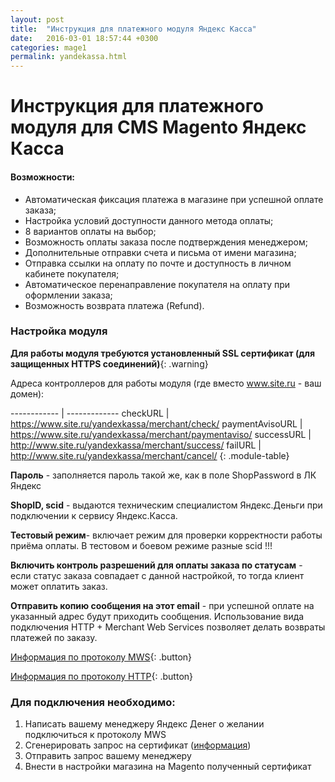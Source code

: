 ```yaml
---
layout: post
title:  "Инструкция для платежного модуля Яндекс Касса"
date:   2016-03-01 18:57:44 +0300
categories: mage1
permalink: yandekassa.html
---
```

# Инструкция для платежного модуля для CMS Magento Яндекс Касса

#### Возможности:
* Автоматическая фиксация платежа в магазине при успешной оплате заказа;
* Настройка условий доступности данного метода оплаты;
* 8 вариантов оплаты на выбор;
* Возможность оплаты заказа после подтверждения менеджером;
* Дополнительные отправки счета и письма от имени магазина;
* Отправка ссылки на оплату по почте и доступность в личном кабинете покупателя;
* Автоматическое перенаправление покупателя на оплату при оформлении заказа;
* Возможность возврата платежа (Refund).

### Настройка модуля

**Для работы модуля требуются установленный SSL сертификат (для защищенных HTTPS соединений)**{: .warning}

Адреса контроллеров для работы модуля (где вместо www.site.ru - ваш домен):

------------      | -------------
сheckURL          | https://www.site.ru/yandexkassa/merchant/check/
paymentAvisoURL   | https://www.site.ru/yandexkassa/merchant/paymentaviso/
successURL        | http://www.site.ru/yandexkassa/merchant/success/
failURL           | http://www.site.ru/yandexkassa/merchant/cancel/
{: .module-table}



**Пароль** - заполняется пароль такой же, как в поле ShopPassword в ЛК Яндекс

**ShopID, scid** - выдаются техническим специалистом Яндекс.Деньги при подключении к сервису Яндекс.Касса.

**Тестовый режим**- включает режим для проверки корректности работы приёма оплаты. В тестовом и боевом режиме разные scid !!!

**Включить контроль разрешений для оплаты заказа по статусам** - если статус заказа совпадает с данной настройкой, то тогда клиент может оплатить заказ.

**Отправить копию сообщения на этот email** - при успешной оплате на указанный адрес будут приходить сообщения.
Использование вида подключения HTTP + Merchant Web Services позволяет делать возвраты платежей по заказу.

[Информация по протоколу MWS](https://tech.yandex.ru/money/doc/payment-solution/payment-management/payment-management-about-docpage/){: .button}

[Информация по протоколу HTTP](https://tech.yandex.ru/money/doc/payment-solution/payment-notifications/payment-notifications-http-docpage/){: .button}

### Для подключения необходимо:
1. Написать вашему менеджеру Яндекс Денег о желании подключиться к протоколу MWS
2. Сгенерировать запрос на сертификат ([информация](https://tech.yandex.ru/money/doc/payment-solution/ssl-docpage/))
3. Отправить запрос вашему менеджеру
4. Внести в настройки магазина на Magento полученный сертификат
